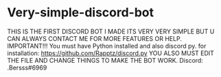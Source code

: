 # Very-simple-discord-bot
THIS IS THE FIRST DISCORD BOT I MADE ITS VERY VERY SIMPLE BUT U CAN ALWAYS CONTACT ME FOR MORE FEATURES OR HELP.
IMPORTANT!!! You must have Python installed and also discord py. for installation: https://github.com/Rapptz/discord.py
YOU ALSO MUST EDIT THE FILE AND CHANGE THINGS TO MAKE THE BOT WORK.
Discord: .Bersss#6969

